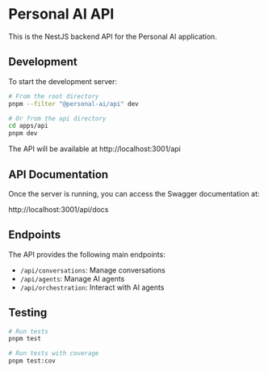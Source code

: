 # Personal AI API

This is the NestJS backend API for the Personal AI application.

## Development

To start the development server:

```bash
# From the root directory
pnpm --filter "@personal-ai/api" dev

# Or from the api directory
cd apps/api
pnpm dev
```

The API will be available at http://localhost:3001/api

## API Documentation

Once the server is running, you can access the Swagger documentation at:

http://localhost:3001/api/docs

## Endpoints

The API provides the following main endpoints:

- `/api/conversations`: Manage conversations
- `/api/agents`: Manage AI agents
- `/api/orchestration`: Interact with AI agents

## Testing

```bash
# Run tests
pnpm test

# Run tests with coverage
pnpm test:cov
```
